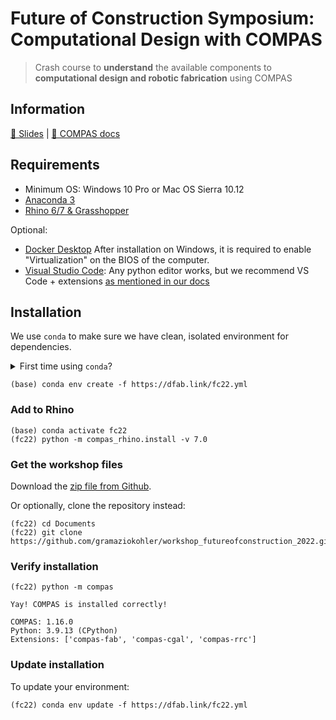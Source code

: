 # Future of Construction Symposium: Computational Design with COMPAS

> Crash course to **understand** the available components to **computational design and robotic fabrication** using COMPAS

## Information

[🎦 Slides](https://docs.google.com/presentation/d/1VXJAaDjAaokEzYk_VNOW5IydajBONvwMLQL9rejoyxo) | [📃 COMPAS docs](https://compas.dev)

## Requirements

* Minimum OS: Windows 10 Pro or Mac OS Sierra 10.12
* [Anaconda 3](https://www.anaconda.com/distribution/)
* [Rhino 6/7 & Grasshopper](https://www.rhino3d.com/download)

Optional:

* [Docker Desktop](https://www.docker.com/products/docker-desktop) After installation on Windows, it is required to enable "Virtualization" on the BIOS of the computer.
* [Visual Studio Code](https://code.visualstudio.com/): Any python editor works, but we recommend VS Code + extensions [as mentioned in our docs](https://gramaziokohler.github.io/compas_fab/latest/getting_started.html#working-in-visual-studio-code-1)

## Installation

We use `conda` to make sure we have clean, isolated environment for dependencies.

<details><summary>First time using <code>conda</code>?</summary>
<p>

Make sure you run this at least once:

    (base) conda config --add channels conda-forge

</p>
</details>

    (base) conda env create -f https://dfab.link/fc22.yml

### Add to Rhino

    (base) conda activate fc22
    (fc22) python -m compas_rhino.install -v 7.0

### Get the workshop files

Download the [zip file from Github](https://github.com/gramaziokohler/workshop_futureofconstruction_2022/archive/refs/heads/main.zip).

Or optionally, clone the repository instead:

    (fc22) cd Documents
    (fc22) git clone https://github.com/gramaziokohler/workshop_futureofconstruction_2022.git

### Verify installation

    (fc22) python -m compas

    Yay! COMPAS is installed correctly!

    COMPAS: 1.16.0
    Python: 3.9.13 (CPython)
    Extensions: ['compas-fab', 'compas-cgal', 'compas-rrc']

### Update installation

To update your environment:

    (fc22) conda env update -f https://dfab.link/fc22.yml
